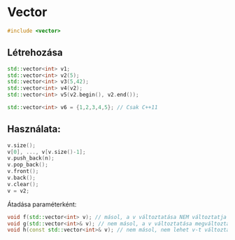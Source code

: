 Vector
======

```cpp
#include <vector>
```

Létrehozása
-----------

```cpp
std::vector<int> v1;
std::vector<int> v2(5);
std::vector<int> v3(5,42);
std::vector<int> v4(v2);
std::vector<int> v5(v2.begin(), v2.end());

std::vector<int> v6 = {1,2,3,4,5}; // Csak C++11
```

Használata:
-----------

```cpp
v.size();
v[0], ..., v[v.size()-1];
v.push_back(n);
v.pop_back();
v.front();
v.back();
v.clear();
v = v2;
```

Átadása paraméterként:
```cpp
void f(std::vector<int> v); // másol, a v változtatása NEM változtatja meg a bemenő paraméter értékét 
void g(std::vector<int>& v); // nem másol, a v változtatása megváltoztatja a bemenő paraméter értékét 
void h(const std::vector<int>& v); // nem másol, nem lehet v-t változtatni
```
